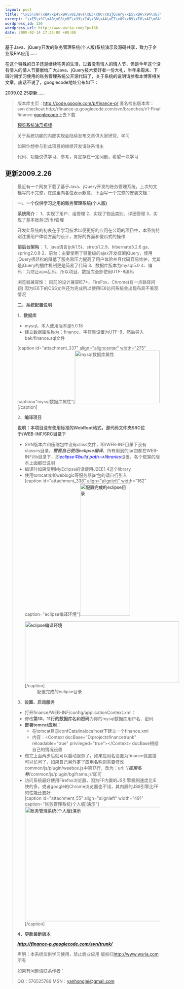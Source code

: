 ```yaml
--- 
layout: post
title: "\xE5\x9F\xBA\xE4\xBA\x8EJava\xE3\x80\x81jQuery\xE5\xBA\x94\xE7\x94\xA8\xE7\x9A\x84\xE8\xB4\xA6\xE5\x8A\xA1\xE7\xAE\xA1\xE7\x90\x86\xE7\xB3\xBB\xE7\xBB\x9F\xE5\xBC\x80\xE6\xBA\x90\xE4\xBA\x86(09.3.19\xE6\x9B\xB4\xE6\x96\xB0)"
excerpt: "\xE5\x9C\xA8\xE8\xBF\x99\xE4\xB8\xAA\xE7\x89\xB9\xE6\xAE\x8A\xE7\x9A\x84\xE6\x97\xA5\xE5\xAD\x90\xE8\xBF\x98\xE6\x98\xAF\xE7\xBB\xA7\xE7\xBB\xAD\xE5\xAE\x85\xE7\x94\xB7\xE7\x9A\x84\xE7\x94\x9F\xE6\xB4\xBB\xEF\xBC\x8C\xE8\xBF\x87\xE7\x9D\x80\xE6\xB2\xA1\xE6\x9C\x89\xE6\x83\x85\xE4\xBA\xBA\xE7\x9A\x84\xE6\x83\x85\xE4\xBA\xBA\xE8\x8A\x82\xEF\xBC\x8C\xE4\xBD\x86\xE6\x98\xAF\xE4\xBB\x8A\xE5\xB9\xB4\xE8\xBF\x99\xE4\xB8\xAA\xE6\xB2\xA1\xE6\x9C\x89\xE6\x83\x85\xE4\xBA\xBA\xE7\x9A\x84\xE6\x83\x85\xE4\xBA\xBA\xE8\x8A\x82\xE8\xA6\x81\xE7\x8C\xAE\xE7\xBB\x99\xE5\xB9\xBF\xE5\xA4\xA7Java\xE3\x80\x81jQuery\xE6\x8A\x80\xE6\x9C\xAF\xE7\x88\xB1\xE5\xA5\xBD\xE8\x80\x85\xE4\xB8\x80\xE4\xBB\xBD\xE5\xA4\xA7\xE7\xA4\xBC\xEF\xBC\x8C\xE5\x8D\x8A\xE5\xB9\xB4\xE6\x9D\xA5\xE5\x91\xA8\xE6\x9C\xAB\xE3\x80\x81\xE4\xB8\x8B\xE7\x8F\xAD\xE6\x97\xB6\xE9\x97\xB4\xE5\xAD\xA6\xE4\xB9\xA0\xE4\xBD\xBF\xE7\x94\xA8\xE7\x9A\x84\xE8\xB4\xA6\xE5\x8A\xA1\xE7\xAE\xA1\xE7\x90\x86\xE7\xB3\xBB\xE7\xBB\x9F\xE5\x85\xAC\xE5\xBC\x80\xE6\xBA\x90\xE4\xBB\xA3\xE7\xA0\x81\xE4\xBA\x86\xEF\xBC\x8C\xE5\x85\xB3\xE4\xBA\x8E\xE7\xB3\xBB\xE7\xBB\x9F\xE7\x9A\x84\xE8\xAF\xB4\xE6\x98\x8E\xE8\xAF\xB7\xE5\x8F\x82\xE7\x9C\x8B\xE6\x9C\xAC\xE5\x8D\x9A\xE5\xAE\xA2\xE7\x9B\xB8\xE5\x85\xB3\xE6\x96\x87\xE7\xAB\xA0\xEF\xBC\x8C\xE5\xBA\x9F\xE8\xAF\x9D\xE4\xB8\x8D\xE8\xAF\xB4\xE4\xBA\x86\xEF\xBC\x8Cgooglecode\xE5\x9C\xB0\xE5\x9D\x80\xE5\x85\xAC\xE5\xB8\x83\xE5\xA6\x82\xE4\xB8\x8B"
wordpress_id: 136
wordpress_url: http://www.wsria.com/?p=136
date: 2009-02-14 17:35:00 +08:00
---
```

基于Java、jQuery开发的账务管理系统(个人版)系统演示及源码共享，致力于企业级RIA应用……

<!--more-->

在这个特殊的日子还是继续宅男的生活，过着没有情人的情人节，但是今年这个没有情人的情人节要献给广大Java、jQuery技术爱好者一份大礼，半年来周末、下班时间学习使用的账务管理系统公开源代码了，关于系统的说明请参看本博客相关文章，废话不说了，googlecode地址公布如下：

2009.02.25更新……
<blockquote>版本库主页：<a href="http://code.google.com/p/finance-p/" target="_blank">http://code.google.com/p/finance-p/</a>
匿名检出版本库：svn checkout http://finance-p.googlecode.com/svn/branches/v1-Final finance
<a href="http://code.google.com/p/finance-p/downloads/list" target="_blank">googlecode</a>上去下载<!--，也可以从从本站[download id="4" format="1"]-->

<a href="http://www.wsria.com/archives/73" target="_blank">预览系统演示视频</a></blockquote>
<blockquote>关于系统功能的内部实现会陆续发布文章供大家研究、学习

如果你想参与到此项目的继续开发请联系博主

代码、功能仅供学习、参考，肯定存在一定问题，希望一块学习</blockquote>
<h2>更新2009.2.26</h2>
<blockquote>最近有一个网友下载了基于Java、jQuery开发的账务管理系统，上次的文档写的不完整，在这里向各位表示歉意，下面写一个完整的安装文档：
<p style="text-indent: 21pt;"><!--[if gte mso 9]><xml> <w:WordDocument> <w:View>Normal</w:View> <w:Zoom>0</w:Zoom> <w:PunctuationKerning /> <w:DrawingGridVerticalSpacing>7.8 磅</w:DrawingGridVerticalSpacing> <w:DisplayHorizontalDrawingGridEvery>0</w:DisplayHorizontalDrawingGridEvery> <w:DisplayVerticalDrawingGridEvery>2</w:DisplayVerticalDrawingGridEvery> <w:ValidateAgainstSchemas /> <w:SaveIfXMLInvalid>false</w:SaveIfXMLInvalid> <w:IgnoreMixedContent>false</w:IgnoreMixedContent> <w:AlwaysShowPlaceholderText>false</w:AlwaysShowPlaceholderText> <w:Compatibility> <w:SpaceForUL /> <w:BalanceSingleByteDoubleByteWidth /> <w:DoNotLeaveBackslashAlone /> <w:ULTrailSpace /> <w:DoNotExpandShiftReturn /> <w:AdjustLineHeightInTable /> <w:BreakWrappedTables /> <w:SnapToGridInCell /> <w:WrapTextWithPunct /> <w:UseAsianBreakRules /> <w:DontGrowAutofit /> <w:UseFELayout /> </w:Compatibility> <w:BrowserLevel>MicrosoftInternetExplorer4</w:BrowserLevel> </w:WordDocument> </xml><![endif]--><!--[if gte mso 9]><xml> <w:LatentStyles DefLockedState="false" LatentStyleCount="156"> </w:LatentStyles> </xml><![endif]--></p>
</blockquote>
<blockquote><strong>一、</strong><strong>一个仅供学习之用的账务管理系统</strong><strong>(</strong><strong>个人版</strong><strong>)</strong>

<strong>系统简介</strong>： 1、实现了用户、组管理 2、实现了物品类别、详细管理 3、实现了基本账务(货币)管理

开发此系统的初衷在于学习技术以便更好的应用在公司的项目中，本系统特别注重用户体验方面的设计，友好的界面和傻瓜式的操作

<strong>前后台架构</strong>： 1、java语言(jdk1.5)、struts1.2.9、hibernate3.2.6.ga、spring2.0.8 2、前台：主要使用了轻量级的ajax开发框架jQuery，使用jQuery很轻松的降低了服务器压力提高了用户体验并且代码容易维护，尤其是jQuery的插件机制更是简易了代码 3、数据库版本为mysql5.0 4、编码：为防止ajax乱码，所以项目、数据库全部使用UTF-8编码

浏览器兼容性： 目前的设计兼容IE7+、FireFox、Chrome(有一点路径问题) 因为IE6下的CSS文件还为完成所以使用IE6访问系统会出现布局不美观情况

<strong>二、系统配置说明</strong>

1、<strong>数据库</strong>
<ul>
	<li>mysql，本人使用版本是5.0.18</li>
	<li>建立数据库名称为：finance，字符集设置为UTF-8，然后导入bak/finance.sql文件</li>
</ul>
[caption id="attachment_337" align="aligncenter" width="275" caption="mysql数据库属性"]<img class="size-full wp-image-337" title="dbinfo" src="http://www.wsria.com/wp-content/uploads/2009/02/dbinfo.png" alt="mysql数据库属性" width="275" height="171" />[/caption]

2、<strong>编译项目</strong>

<strong>说明：本项目没有使用标准的WebRoot格式，源代码文件夹SRC位于/WEB-INF/SRC目录下
</strong>
<ul>
	<li>SVN版本库和压缩包中没有class文件，即/WEB-INF目录下没有classes目录，<strong><em>需要自己使用eclipse编译</em></strong>，所有用到的jar包都在WEB-INF/lib目录下，即<span style="color: #0000ff;"><em>eclipse中build path--&gt;libraries</em></span>设置，各个框架的版本上面都已说明</li>
	<li>编译时如果使用MyEclipse的话使用J2EE1.4这个library</li>
	<li>使用tomcat或者weblogic等服务器jar包的请自行引入</li>
[caption id="attachment_338" align="alignleft" width="162" caption="eclipse编译环境"]<a href="http://www.wsria.com/wp-content/uploads/2009/02/eclipsedir.png"><img class="size-full wp-image-338" title="eclipsedir" src="http://www.wsria.com/wp-content/uploads/2009/02/eclipsedir.png" alt="配置完成的eclipse目录" width="162" height="430" /></a>
<div class="mceTemp mceIEcenter"><dl id="attachment_357" class="wp-caption aligncenter" style="width: 510px;"> <dt class="wp-caption-dt"><a href="http://www.wsria.com/wp-content/uploads/2009/02/eclipselib.png" target="_blank"><img class="size-medium wp-image-357" title="eclipselib" src="http://www.wsria.com/wp-content/uploads/2009/02/eclipselib-300x169.png" alt="eclipse编译环境" width="500" height="200" /></a>[/caption]

</dt> <dd class="wp-caption-dd">配置完成的eclipse目录</dd> </dl></div></ul>
3、<strong>设置、启动服务</strong>
<ul>
	<li>打开finance/WEB-INF/config/applicationContext.xml：</li>
	<li>修改<strong>第10、11行的数据库名和密码</strong>为你的mysql数据库用户名、密码</li>
	<li><strong>部署tomcat应用：</strong>
<ul>
	<li>在tomcat目录confCatalinalocalhost下建立一个finance.xml</li>
	<li>内容：&lt;Context docBase="D:projectsfinancetrunk" reloadable="true" privileged="true"&gt;&lt;/Context&gt;
docBase根据自己的情况设置</li>
</ul>
</li>
	<li>做完上面两步后就可以启动服务了，如果应用名设置为finance就直接可以访问了，如果自己另外定了应用名称则需要修改common/js/plugin/weebox.js中第17行，改为：url: '/<strong><em>应用名称</em></strong>/common/js/plugin/bgiframe.js'即可</li>
	<li>访问系统最好使用Firefox浏览器，因为FF内置的JS引擎机制速度比IE快的多，或者google的Chrome浏览器也不错，其内置的JS8引擎比FF的性能还要好</li>
[caption id="attachment_55" align="alignleft" width="491" caption="账务管理系统(个人版)演示"]<a href="http://www.wsria.com/wp-content/uploads/2009/02/finance.png"><img class="size-full wp-image-55" title="finance" src="http://www.wsria.com/wp-content/uploads/2009/02/finance.png" alt="账务管理系统(个人版)演示" width="491" height="371" /></a>[/caption]</ul>
<strong>4</strong><strong>、更新最新版本</strong><strong> </strong>

<em><strong><a href="http://finance-p.googlecode.com/svn/trunk/">http://finance-p.googlecode.com/svn/trunk/</a></strong></em><tt></tt>

声明：本系统仅供学习使用，禁止商业应用 版权归<a href="http://www.wsria.com" target="_blank">http://www.wsria.com</a>所有

如果有问题请联系作者：

QQ：576525789
MSN：yanhonglei@gmail.com</blockquote>
